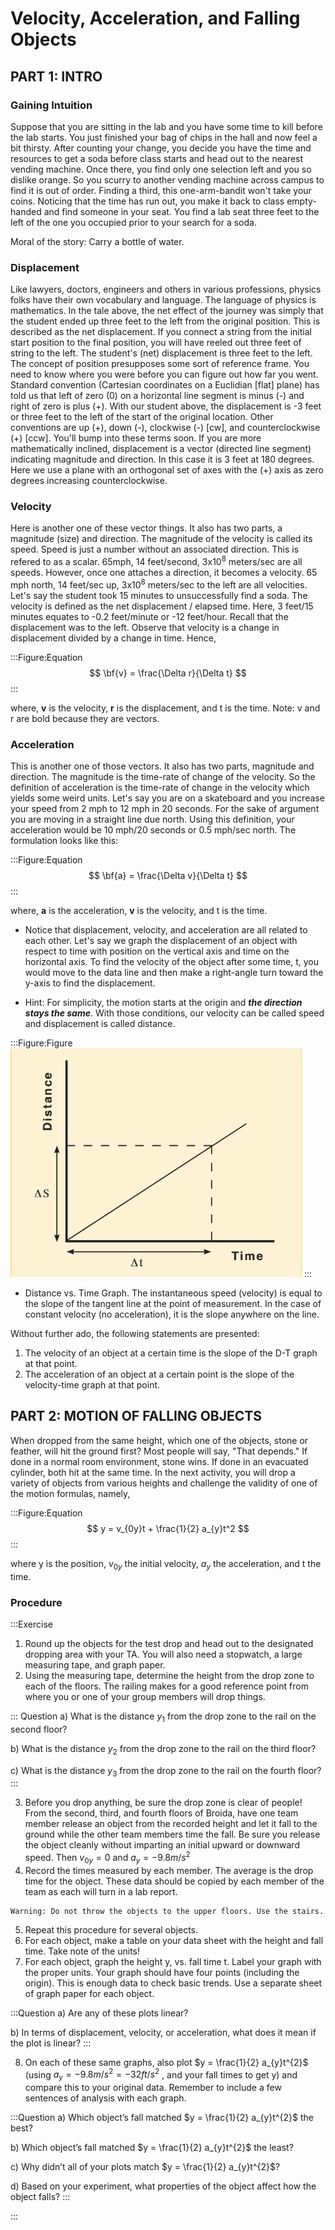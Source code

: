 # Velocity, Acceleration, and Falling Objects

## PART 1: INTRO

### Gaining Intuition

Suppose that you are sitting in the lab and you have some time to kill before the lab starts. You just finished your bag of chips in the hall and now feel a bit thirsty. After counting your change, you decide you have the time and resources to get a soda before class starts and head out to the nearest vending machine. Once there, you find only one selection left and you so dislike orange. So you scurry to another vending machine across campus to find it is out of order. Finding a third, this one-arm-bandit won't take your coins. Noticing that the time has run out, you make it back to class empty-handed and find someone in your seat. You find a lab seat three feet to the left of the one you occupied prior to your search for a soda.

Moral of the story: Carry a bottle of water.

### Displacement

Like lawyers, doctors, engineers and others in various professions, physics folks have their own vocabulary and language. The language of physics is mathematics. In the tale above, the net effect of the journey was simply that the student ended up three feet to the left from the original position. This is described as the net displacement. If you connect a string from the initial start position to the final position, you will have reeled out three feet of string to the left. The student's (net) displacement is three feet to the left. The concept of position presupposes some sort of reference frame. You need to know where you were before you can figure out how far you went. Standard convention (Cartesian coordinates on a Euclidian [flat] plane) has told us that left of zero (0) on a horizontal line segment is minus (-) and right of zero is plus (+). With our student above, the displacement is -3 feet or three feet to the left of the start of the original location. Other conventions are up (+), down (-), clockwise (-) [cw], and counterclockwise (+) [ccw]. You'll bump into these terms soon. If you are more mathematically inclined, displacement is a vector (directed line segment) indicating magnitude and direction. In this case it is 3 feet at 180 degrees. Here we use a plane with an orthogonal set of axes with the (+) axis as zero degrees increasing counterclockwise.

### Velocity

Here is another one of these vector things. It also has two parts, a magnitude (size) and direction. The magnitude of the velocity is called its speed. Speed is just a number without an associated direction. This is refered to as a scalar. 65mph, 14 feet/second, $3\text{x}10^{8}$ meters/sec are all speeds. However, once one attaches a direction, it becomes a velocity. 65 mph north, 14 feet/sec up, $3\text{x}10^{8}$ meters/sec to the left are all velocities. Let's say the student took 15 minutes to unsuccessfully find a soda. The velocity is defined as the net displacement / elapsed time. Here, 3 feet/15 minutes equates to -0.2 feet/minute or -12 feet/hour. Recall that the displacement was to the left. Observe that velocity is a change in displacement divided by a change in time. Hence,

:::Figure:Equation
$$
\bf{v} = \frac{\Delta r}{\Delta t}
$$
:::

where, **v** is the velocity, **r** is the displacement, and t is the time. Note: v and r are bold because they are vectors.

### Acceleration

This is another one of those vectors. It also has two parts, magnitude and direction. The magnitude is the time-rate of change of the velocity. So the definition of acceleration is the time-rate of change in the velocity which yields some weird units. Let's say you are on a skateboard and you increase your speed from 2 mph to 12 mph in 20 seconds. For the sake of argument you are moving in a straight line due north. Using this definition, your acceleration would be 10 mph/20 seconds or 0.5 mph/sec north. The formulation looks like this:

:::Figure:Equation
$$
\bf{a} = \frac{\Delta v}{\Delta t}
$$
:::

where, **a** is the acceleration, **v** is the velocity, and t is the time. 

- Notice that displacement, velocity, and acceleration are all related to each other. Let's say we graph the displacement of an object with respect to time with position on the vertical axis and time on the horizontal axis. To find the velocity of the object after some time, t, you would move to the data line and then make a right-angle turn toward the y-axis to find the displacement.

- Hint: For simplicity, the motion starts at the origin and ***the direction stays the same***. With those conditions, our velocity can be called speed and displacement is called distance.


:::Figure:Figure
![](imgs/Figure1.1_DistancevsTime.jpg)
:::

 - Distance vs. Time Graph. The instantaneous speed (velocity) is equal to the slope of the tangent line at the point of measurement. In the case of constant velocity (no acceleration), it is the slope anywhere on the line.

Without further ado, the following statements are presented:

1. The velocity of an object at a certain time
is the slope of the D-T graph at that point.
2. The acceleration of an object at a certain point is the slope of the velocity-time graph at that point.


## PART 2: MOTION OF FALLING OBJECTS

When dropped from the same height, which one of the objects, stone or feather, will hit the ground first? Most people will say, "That depends." If done in a normal room environment, stone wins. If done in an evacuated cylinder, both hit at the same time. In the next activity, you will drop a variety of objects from various heights and challenge the validity of one of the motion formulas, namely,

:::Figure:Equation
$$
y = v_{0y}t + \frac{1}{2} a_{y}t^2
$$
:::

where y is the position, $v_{0y}$ the initial velocity, $a_{y}$ the acceleration, and t the time.

### Procedure

:::Exercise
1. Round up the objects for the test drop and head out to the designated dropping area with your TA. You will also need a stopwatch, a large measuring tape, and graph paper.
2. Using the measuring tape, determine the height from the drop zone to each of the floors. The railing makes for a good reference point from where you or one of your group members will drop things.

::: Question
a) What is the distance $y_{1}$ from the drop zone to the rail on the second floor?

b)  What is the distance $y_{2}$ from the drop zone to the rail on the third floor?

c)  What is the distance $y_{3}$ from the drop zone to the rail on the fourth floor?
:::

3. Before you drop anything, be sure the drop zone is clear of people! From the second, third, and fourth floors of Broida, have one team member release an object from the recorded height and let it fall to the ground while the other team members time the fall. Be sure you release the object cleanly without imparting an initial upward or downward speed. Then $v_{0y} = 0$ and $a_{y} = -9.8 m/s^{2}$
4. Record the times measured by each member. The average is the drop time for the object. These data should be copied by each member of the team as each will turn in a lab report.

```
Warning: Do not throw the objects to the upper floors. Use the stairs.
```

5. Repeat this procedure for several objects.
6. For each object, make a table on your data sheet with the height and fall time. Take note of the units!
7. For each object, graph the height y, vs. fall time t. Label your graph with the proper units. Your graph should have four points (including the origin). This is enough data to check basic trends. Use a separate sheet of graph paper for each object.

:::Question
a) Are any of these plots linear?

b) In terms of displacement, velocity, or acceleration, what does it mean if the plot is linear?
:::

8. On each of these same graphs, also plot $y = \frac{1}{2} a_{y}t^{2}$ (using $a_{y} = -9.8 m/s^{2} = -32 ft/s^{2}$ , and your fall times to get y) and  compare this to your original data. Remember to include a few sentences of analysis with each graph.

:::Question
a) Which object’s fall matched $y = \frac{1}{2} a_{y}t^{2}$ the best?

b) Which object’s fall matched $y = \frac{1}{2} a_{y}t^{2}$ the least?

c) Why didn’t all of your plots match $y = \frac{1}{2} a_{y}t^{2}$?

d) Based on your experiment, what properties of the object affect how the object falls?
:::

:::
